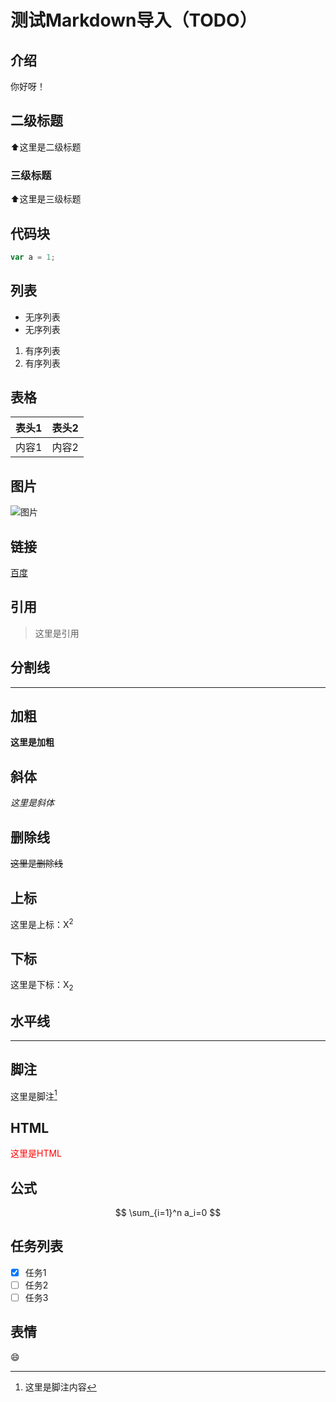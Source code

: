 # 测试Markdown导入（TODO）

## 介绍

你好呀！

## 二级标题

⬆️这里是二级标题

### 三级标题

⬆️这里是三级标题

## 代码块

```javascript
var a = 1;
```

## 列表

- 无序列表
- 无序列表

1. 有序列表
2. 有序列表

## 表格

| 表头1 | 表头2 |
| ----- | ----- |
| 内容1 | 内容2 |

## 图片

![图片](http://www.baidu.com/img/bdlogo.gif)

## 链接

[百度](http://www.baidu.com)

## 引用

> 这里是引用

## 分割线

---

## 加粗

**这里是加粗**

## 斜体

*这里是斜体*

## 删除线

~~这里是删除线~~

## 上标

这里是上标：X<sup>2</sup>

## 下标

这里是下标：X<sub>2</sub>

## 水平线

***

## 脚注

这里是脚注[^1]

[^1]: 这里是脚注内容

## HTML

<div style="color:red">这里是HTML</div>

## 公式

$$
\sum_{i=1}^n a_i=0
$$

## 任务列表

- [x] 任务1
- [ ] 任务2
- [ ] 任务3

## 表情

:smile: